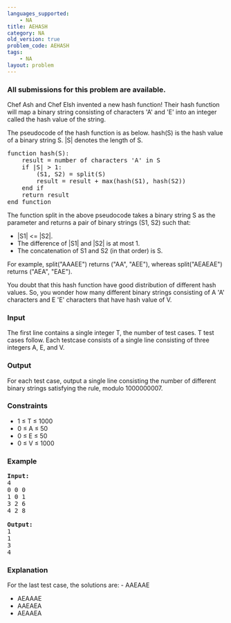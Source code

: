 ```yaml
---
languages_supported:
    - NA
title: AEHASH
category: NA
old_version: true
problem_code: AEHASH
tags:
    - NA
layout: problem
---
```

###  All submissions for this problem are available. 

Chef Ash and Chef Elsh invented a new hash function! Their hash function will map a binary string consisting of characters 'A' and 'E' into an integer called the hash value of the string.

The pseudocode of the hash function is as below. hash(S) is the hash value of a binary string S. |S| denotes the length of S.

<pre>function hash(S):
	result = number of characters 'A' in S
	if |S| > 1:
		(S1, S2) = split(S)
		result = result + max(hash(S1), hash(S2))
	end if
	return result
end function
</pre>
The function split in the above pseudocode takes a binary string S as the parameter and returns a pair of binary strings (S1, S2) such that:

- |S1| <= |S2|.
- The difference of |S1| and |S2| is at most 1.
- The concatenation of S1 and S2 (in that order) is S.

For example, split("AAAEE") returns ("AA", "AEE"), whereas split("AEAEAE") returns ("AEA", "EAE").

You doubt that this hash function have good distribution of different hash values. So, you wonder how many different binary strings consisting of A 'A' characters and E 'E' characters that have hash value of V.

### Input

The first line contains a single integer T, the number of test cases. T test cases follow. Each testcase consists of a single line consisting of three integers A, E, and V.

### Output

For each test case, output a single line consisting the number of different binary strings satisfying the rule, modulo 1000000007.

### Constraints

- 1 ≤ T ≤ 1000
- 0 ≤ A ≤ 50
- 0 ≤ E ≤ 50
- 0 ≤ V ≤ 1000

### Example

<pre>
<b>Input:</b>
4
0 0 0
1 0 1
3 2 6
4 2 8

<b>Output:</b>
1
1
3
4
</pre>
### Explanation

For the last test case, the solutions are: - AAEAAE
- AEAAAE
- AAEAEA
- AEAAEA
